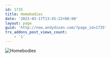 ```yaml
---
id: 1735
title: Homebodies
date: '2023-03-17T13:45:22+00:00'
layout: page
guid: 'http://new.andydixon.com/?page_id=1735'
trx_addons_post_views_count:
    - '1'
---
```


![Homebodies](https://i0.wp.com/assets.g8x2.ldn.idrivee2-23.com/posters/Homebodies%2001.jpg?w=1200&ssl=1 "Homebodies")